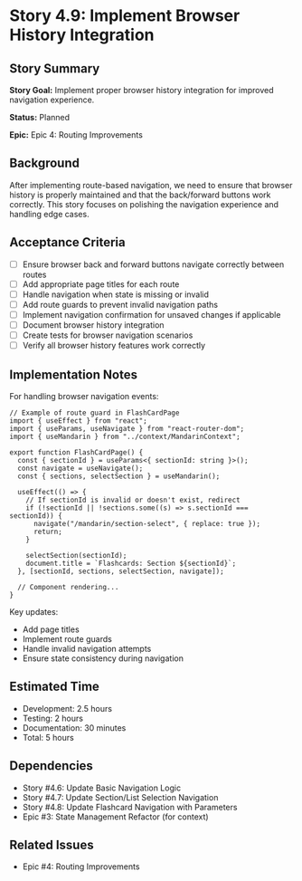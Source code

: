 # Story 4.9: Implement Browser History Integration

## Story Summary

**Story Goal:** Implement proper browser history integration for improved navigation experience.

**Status:** Planned

**Epic:** Epic 4: Routing Improvements

## Background

After implementing route-based navigation, we need to ensure that browser history is properly maintained and that the back/forward buttons work correctly. This story focuses on polishing the navigation experience and handling edge cases.

## Acceptance Criteria

- [ ] Ensure browser back and forward buttons navigate correctly between routes
- [ ] Add appropriate page titles for each route
- [ ] Handle navigation when state is missing or invalid
- [ ] Add route guards to prevent invalid navigation paths
- [ ] Implement navigation confirmation for unsaved changes if applicable
- [ ] Document browser history integration
- [ ] Create tests for browser navigation scenarios
- [ ] Verify all browser history features work correctly

## Implementation Notes

For handling browser navigation events:

```tsx
// Example of route guard in FlashCardPage
import { useEffect } from "react";
import { useParams, useNavigate } from "react-router-dom";
import { useMandarin } from "../context/MandarinContext";

export function FlashCardPage() {
  const { sectionId } = useParams<{ sectionId: string }>();
  const navigate = useNavigate();
  const { sections, selectSection } = useMandarin();

  useEffect(() => {
    // If sectionId is invalid or doesn't exist, redirect
    if (!sectionId || !sections.some((s) => s.sectionId === sectionId)) {
      navigate("/mandarin/section-select", { replace: true });
      return;
    }

    selectSection(sectionId);
    document.title = `Flashcards: Section ${sectionId}`;
  }, [sectionId, sections, selectSection, navigate]);

  // Component rendering...
}
```

Key updates:

- Add page titles
- Implement route guards
- Handle invalid navigation attempts
- Ensure state consistency during navigation

## Estimated Time

- Development: 2.5 hours
- Testing: 2 hours
- Documentation: 30 minutes
- Total: 5 hours

## Dependencies

- Story #4.6: Update Basic Navigation Logic
- Story #4.7: Update Section/List Selection Navigation
- Story #4.8: Update Flashcard Navigation with Parameters
- Epic #3: State Management Refactor (for context)

## Related Issues

- Epic #4: Routing Improvements
